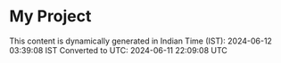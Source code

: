# My Project

This content is dynamically generated in Indian Time (IST): 2024-06-12 03:39:08 IST
Converted to UTC: 2024-06-11 22:09:08 UTC
